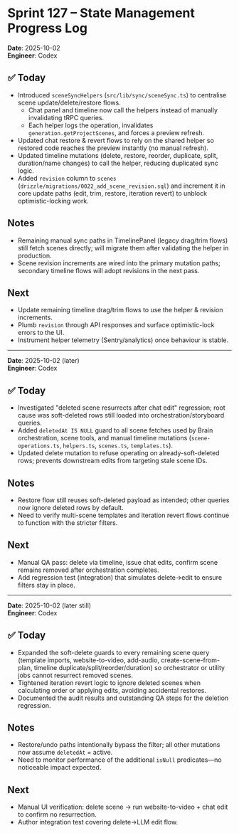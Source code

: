 # Sprint 127 – State Management Progress Log

**Date**: 2025-10-02  
**Engineer**: Codex

## ✅ Today
- Introduced `sceneSyncHelpers` (`src/lib/sync/sceneSync.ts`) to centralise scene update/delete/restore flows.  
  - Chat panel and timeline now call the helpers instead of manually invalidating tRPC queries.  
  - Each helper logs the operation, invalidates `generation.getProjectScenes`, and forces a preview refresh.
- Updated chat restore & revert flows to rely on the shared helper so restored code reaches the preview instantly (no manual refresh).  
- Updated timeline mutations (delete, restore, reorder, duplicate, split, duration/name changes) to call the helper, reducing duplicated sync logic.
- Added `revision` column to `scenes` (`drizzle/migrations/0022_add_scene_revision.sql`) and increment it in core update paths (edit, trim, restore, iteration revert) to unblock optimistic-locking work.

## Notes
- Remaining manual sync paths in TimelinePanel (legacy drag/trim flows) still fetch scenes directly; will migrate them after validating the helper in production.  
- Scene revision increments are wired into the primary mutation paths; secondary timeline flows will adopt revisions in the next pass.

## Next
- Update remaining timeline drag/trim flows to use the helper & revision increments.  
- Plumb `revision` through API responses and surface optimistic-lock errors to the UI.  
- Instrument helper telemetry (Sentry/analytics) once behaviour is stable.

---

**Date**: 2025-10-02 (later)  
**Engineer**: Codex

## ✅ Today
- Investigated "deleted scene resurrects after chat edit" regression; root cause was soft-deleted rows still loaded into orchestration/storyboard queries.  
- Added `deletedAt IS NULL` guard to all scene fetches used by Brain orchestration, scene tools, and manual timeline mutations (`scene-operations.ts`, `helpers.ts`, `scenes.ts`, `templates.ts`).  
- Updated delete mutation to refuse operating on already-soft-deleted rows; prevents downstream edits from targeting stale scene IDs.

## Notes
- Restore flow still reuses soft-deleted payload as intended; other queries now ignore deleted rows by default.  
- Need to verify multi-scene templates and iteration revert flows continue to function with the stricter filters.

## Next
- Manual QA pass: delete via timeline, issue chat edits, confirm scene remains removed after orchestration completes.  
- Add regression test (integration) that simulates delete→edit to ensure filters stay in place.

---

**Date**: 2025-10-02 (later still)  
**Engineer**: Codex

## ✅ Today
- Expanded the soft-delete guards to every remaining scene query (template imports, website-to-video, add-audio, create-scene-from-plan, timeline duplicate/split/reorder/duration) so orchestrator or utility jobs cannot resurrect removed scenes.  
- Tightened iteration revert logic to ignore deleted scenes when calculating order or applying edits, avoiding accidental restores.  
- Documented the audit results and outstanding QA steps for the deletion regression.

## Notes
- Restore/undo paths intentionally bypass the filter; all other mutations now assume `deletedAt` = active.  
- Need to monitor performance of the additional `isNull` predicates—no noticeable impact expected.

## Next
- Manual UI verification: delete scene → run website-to-video + chat edit to confirm no resurrection.  
- Author integration test covering delete→LLM edit flow.
